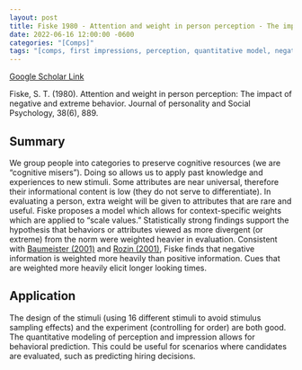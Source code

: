 ```yaml
---
layout: post
title: Fiske 1980 - Attention and weight in person perception - The impact of negative  and extreme behavior.
date: 2022-06-16 12:00:00 -0600
categories: "[Comps]"
tags: "[comps, first impressions, perception, quantitative model, negativity bias]"
---
```

[Google Scholar Link](https://scholar.google.com/scholar?hl=en&as_sdt=0%2C45&q=Attention+and+weight+in+person+perception%3A+The+impact+of+negative+and+extreme+behavior&btnG=)

Fiske, S. T. (1980). Attention and weight in person perception: The impact of negative and extreme behavior. Journal of personality and Social Psychology, 38(6), 889.

## Summary
We group people into categories to preserve cognitive resources (we are “cognitive misers”).  Doing so allows us to apply past knowledge and experiences to new stimuli.  Some attributes are near universal, therefore their informational content is low (they do not serve to differentiate).  In evaluating a person, extra weight will be given to attributes that are rare and useful.  Fiske proposes a model which allows for context-specific weights which are applied to “scale values.”  Statistically strong findings support the hypothesis that behaviors or attributes viewed as more divergent (or extreme) from the norm were weighted heavier in evaluation.  Consistent with [Baumeister (2001)](todo:link) and [Rozin (2001)](todo:link), Fiske finds that negative information is weighted more heavily than positive information.  Cues that are weighted more heavily elicit longer looking times.

## Application
The design of the stimuli (using 16 different stimuli to avoid stimulus sampling effects) and the experiment (controlling for order) are both good.  The quantitative modeling of perception and impression allows for behavioral prediction.  This could be useful for scenarios where candidates are evaluated, such as predicting hiring decisions.
